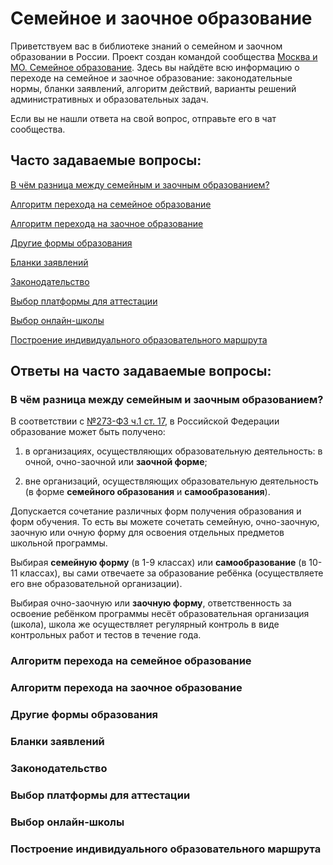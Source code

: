 # Семейное и заочное образование

Приветствуем вас в библиотеке знаний о семейном и заочном образовании в России. Проект создан командой сообщества [Москва и МО. Семейное образование](https://t.me/joinchat/ZKhLFj0mLqI1NzMy). Здесь вы найдёте всю информацию о переходе на семейное и заочное образование: законодательные нормы, бланки заявлений, алгоритм действий, варианты решений административных и образовательных задач.

Если вы не нашли ответа на свой вопрос, отправьте его в чат сообщества.

## Часто задаваемые вопросы:

[В чём разница между семейным и заочным образованием?](#в-чём-разница-между-семейным-и-заочным-образованием)
 
[Алгоритм перехода на семейное образование](#алгоритм-перехода-на-семейное-образование)

[Алгоритм перехода на заочное образование](#алгоритм-перехода-на-заочное-образование)

[Другие формы образования](#другие-формы-образования)

[Бланки заявлений](#бланки-заявлений)

[Законодательство](#законодательство)

[Выбор платформы для аттестации](#выбор-платформы-для-аттестации)

[Выбор онлайн-школы](#выбор-онлайн-школы)

[Построение индивидуального образовательного маршрута](#построение-индивидуального-образовательного-маршрута)


## Ответы на часто задаваемые вопросы:

### В чём разница между семейным и заочным образованием?

В соответствии с  [№273-ФЗ ч.1 ст. 17](http://www.consultant.ru/document/cons_doc_LAW_140174/affd388ac5d286d2ddbd5a1fc91c0d9b0bc06984/), в Российской Федерации образование может быть получено:

1) в организациях, осуществляющих образовательную деятельность: в очной, очно-заочной или  **заочной форме**;

2) вне организаций, осуществляющих образовательную деятельность (в форме **семейного образования** и **самообразования**).

Допускается сочетание различных форм получения образования и форм обучения. То есть вы можете сочетать семейную, очно-заочную, заочную или очную форму для освоения отдельных предметов школьной программы.

Выбирая **семейную форму** (в 1-9 классах) или **самообразование** (в 10-11 классах), вы сами отвечаете за образование ребёнка (осуществляете его вне образовательной организации).

Выбирая очно-заочную или **заочную форму**, ответственность за освоение ребёнком программы несёт образовательная организация (школа), школа же осуществляет регулярный контроль в виде контрольных работ и тестов в течение года.


### Алгоритм перехода на семейное образование

### Алгоритм перехода на заочное образование

### Другие формы образования

### Бланки заявлений

### Законодательство

### Выбор платформы для аттестации

### Выбор онлайн-школы

### Построение индивидуального образовательного маршрута



